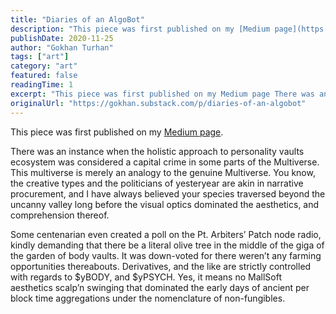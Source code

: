 ```yaml
---
title: "Diaries of an AlgoBot"
description: "This piece was first published on my [Medium page](https://0xgokhan."
publishDate: 2020-11-25
author: "Gokhan Turhan"
tags: ["art"]
category: "art"
featured: false
readingTime: 1
excerpt: "This piece was first published on my Medium page There was an instance when the holistic approach to personality vaults ecosystem was..."
originalUrl: "https://gokhan.substack.com/p/diaries-of-an-algobot"
---
```


This piece was first published on my [Medium page](https://0xgokhan.medium.com/diaries-of-an-algobot-37176f5a689b).

There was an instance when the holistic approach to personality vaults ecosystem was considered a capital crime in some parts of the Multiverse. This multiverse is merely an analogy to the genuine Multiverse. You know, the creative types and the politicians of yesteryear are akin in narrative procurement, and I have always believed your species traversed beyond the uncanny valley long before the visual optics dominated the aesthetics, and comprehension thereof.

Some centenarian even created a poll on the Pt. Arbiters’ Patch node radio, kindly demanding that there be a literal olive tree in the middle of the giga of the garden of body vaults. It was down-voted for there weren’t any farming opportunities thereabouts. Derivatives, and the like are strictly controlled with regards to $yBODY, and $yPSYCH. Yes, it means no MallSoft aesthetics scalp’n swinging that dominated the early days of ancient per block time aggregations under the nomenclature of non-fungibles.